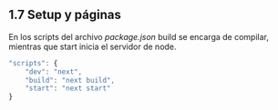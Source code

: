 ## 1.7 Setup y páginas

En los scripts del archivo *package.json* build se encarga de compilar,
mientras que start inicia el servidor de node.

``` javascript
"scripts": {
    "dev": "next",
    "build": "next build",
    "start": "next start"
}
```

